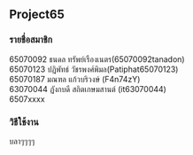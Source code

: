 ## Project65

### รายชื่อสมาชิก

65070092 ธนดล ทรัพย์เรืองเนตร(65070092tanadon)       
65070123 ปฏิพัทธ์ วัชรพงศ์พิมล(Patiphat65070123)      
65070187 มณฑล แก้วบริวงษ์ (F4n74zY)     
63070044 ฏังกบดี สถิตเกษมสานต์ (it63070044)  
6507xxxx  

### วิธีใช้งาน

บลาๆๆๆๆ
